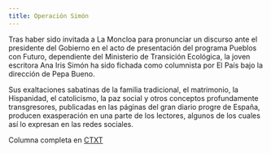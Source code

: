 ```yaml
---
title: Operación Simón
---
```

Tras haber sido invitada a La Moncloa para pronunciar un discurso ante el presidente del Gobierno en el acto de presentación del programa Pueblos con Futuro, dependiente del Ministerio de Transición Ecológica, la joven escritora Ana Iris Simón ha sido fichada como columnista por El País bajo la dirección de Pepa Bueno. 

Sus exaltaciones sabatinas de la familia tradicional, el matrimonio, la Hispanidad, el catolicismo, la paz social y otros conceptos profundamente transgresores, publicadas en las páginas del gran diario progre de España, producen exasperación en una parte de los lectores, algunos de los cuales así lo expresan en las redes sociales. 

Columna completa en [CTXT](https://ctxt.es/es/20211001/Firmas/37602/aguacate-Ana-Iris-Simon-familia-precariedad-redes-sociales.htm)
